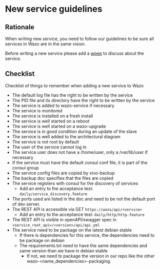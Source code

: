 # New service guidelines

## Rationale

When writing new service, you need to follow our guidelines to be sure all services in Wazo are in the same vision.

Before writing a new service please add a [wpep](https://github.com/wazo-platform/wpep) to discuss about the service.

## Checklist

Checklist of things to remember when adding a new service to Wazo

- The default log file has the right to be written by the service
- The PID file and its directory have the right to be written by the service
- The service is added to wazo-service if necessary
- The service is monitored
- The service is installed on a fresh install
- The service is well started on a reboot
- The service is well started on a wazo-upgrade
- The service is in good condition during an update of the slave
- The service is well added to the architectural diagram
- The service is not root by default
- The user of the service cannot log in
- The service user does not have a /home/user, only a /var/lib/user if necessary
- If the service must have the default consul conf file, it is part of the consul group
- The service config files are copied by xivo-backup
- The backup doc specifies that the files are copied
- The service registers with consul for the discovery of services
  - Add an entry to the acceptance test: `daily/service_discovery.feature`
- The ports used are listed in the doc and need to be not the default port of dev server.
- The REST API is accessible via GET `https://wazo/api/<service>`
  - Add an entry to the acceptance test: `daily/http/http.feature`
- The REST API is visible in openAPI/swagger spec in `<service_root_api>/<version>/api/api.yml`
- The service need to be package on the latest debian stable
  - If there is dependencies for this service, the dependencies need to be package on debian
  - The requirements.txt need to have the same dependencies and same version than we have in debian stable
    - If not, we need to package the version in our repo like the other wazo-<name_dependencies>-packaging.
